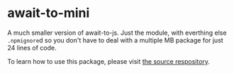 # await-to-mini

A much smaller version of await-to-js. Just the module, with everthing else `.npmignore`d so you don't have to deal with a multiple MB package for just 24 lines of code.

To learn how to use this package, please visit [the source respository](https://github.com/scopsy/await-to-js).